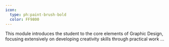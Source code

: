 ```yaml
---
icon:
  type: ph:paint-brush-bold
  color: FF9800
---
```


This module introduces the student to the core elements of Graphic Design, focusing extensively on developing creativity skills through practical work ... 
